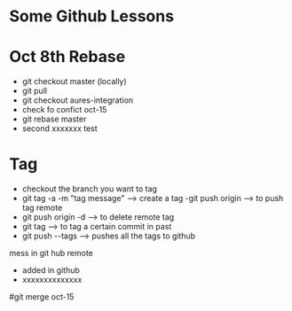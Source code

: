 # Some Github Lessons

# Oct 8th Rebase
- git checkout master (locally) 
- git pull 
- git  checkout aures-integration 
- check fo confict oct-15
- git rebase master 
- second xxxxxxx test
# Tag
- checkout the branch you want to tag 
- git tag -a <tag-name> -m "tag message" --> create a tag
-git push origin <tag-name> --> to push tag remote
- git push origin -d <tag-name>  --> to delete remote tag
- git tag <tag-name> <commit-hash> --> to tag a certain commit in past 
- git push --tags --> pushes all the tags to github


mess in git hub remote
- added in github
- xxxxxxxxxxxxxx

#git merge oct-15


